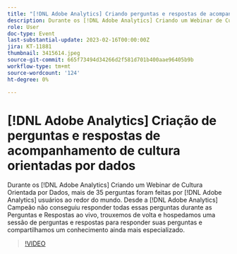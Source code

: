 ```yaml
---
title: "[!DNL Adobe Analytics] Criando perguntas e respostas de acompanhamento de cultura orientadas por dados"
description: Durante os [!DNL Adobe Analytics] Criando um Webinar de Cultura Orientada por Dados, mais de 35 perguntas foram feitas por [!DNL Adobe Analytics] usuários ao redor do mundo. Desde a [!DNL Adobe Analytics] Campeão não conseguiu responder todas essas perguntas durante as Perguntas e Respostas ao vivo, trouxemos de volta e hospedamos uma sessão de perguntas e respostas para responder suas perguntas e compartilhamos um conhecimento ainda mais especializado.
role: User
doc-type: Event
last-substantial-update: 2023-02-16T00:00:00Z
jira: KT-11881
thumbnail: 3415614.jpeg
source-git-commit: 665f73494d34266d2f581d701b400aae96405b9b
workflow-type: tm+mt
source-wordcount: '124'
ht-degree: 0%

---
```



# [!DNL Adobe Analytics] Criação de perguntas e respostas de acompanhamento de cultura orientadas por dados

Durante os [!DNL Adobe Analytics] Criando um Webinar de Cultura Orientada por Dados, mais de 35 perguntas foram feitas por [!DNL Adobe Analytics] usuários ao redor do mundo. Desde a [!DNL Adobe Analytics] Campeão não conseguiu responder todas essas perguntas durante as Perguntas e Respostas ao vivo, trouxemos de volta e hospedamos uma sessão de perguntas e respostas para responder suas perguntas e compartilhamos um conhecimento ainda mais especializado.

>[!VIDEO](https://video.tv.adobe.com/v/3415614/?quality=12&learn=on)
